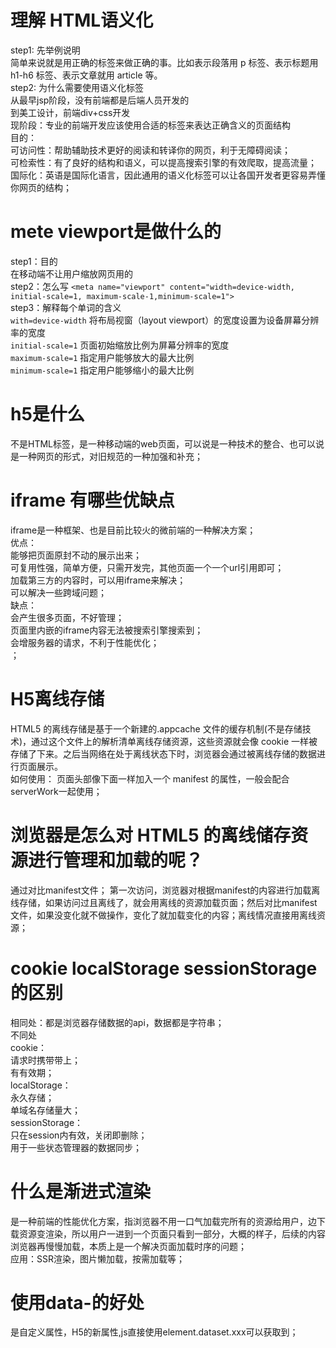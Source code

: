 # 理解 HTML语义化  
  step1: 先举例说明  
    简单来说就是用正确的标签来做正确的事。比如表示段落用 p 标签、表示标题用 h1-h6 标签、表示文章就用 article 等。  
  step2: 为什么需要使用语义化标签  
    从最早jsp阶段，没有前端都是后端人员开发的  
    到美工设计，前端div+css开发  
    现阶段：专业的前端开发应该使用合适的标签来表达正确含义的页面结构  
    目的：  
      可访问性：帮助辅助技术更好的阅读和转译你的网页，利于无障碍阅读；  
      可检索性：有了良好的结构和语义，可以提高搜索引擎的有效爬取，提高流量；  
      国际化：英语是国际化语言，因此通用的语义化标签可以让各国开发者更容易弄懂你网页的结构；  
  
# mete viewport是做什么的  
  step1：目的  
    在移动端不让用户缩放网页用的  
  step2：怎么写  `<meta name="viewport" content="width=device-width, initial-scale=1, maximum-scale-1,minimum-scale=1">`  
  step3：解释每个单词的含义  
    `with=device-width` 将布局视窗（layout viewport）的宽度设置为设备屏幕分辨率的宽度  
    `initial-scale=1` 页面初始缩放比例为屏幕分辨率的宽度  
    `maximum-scale=1` 指定用户能够放大的最大比例  
    `minimum-scale=1` 指定用户能够缩小的最大比例  
  
# h5是什么  
  不是HTML标签，是一种移动端的web页面，可以说是一种技术的整合、也可以说是一种网页的形式，对旧规范的一种加强和补充；  
  
# iframe 有哪些优缺点  
  iframe是一种框架、也是目前比较火的微前端的一种解决方案；  
  优点：  
    能够把页面原封不动的展示出来；  
    可复用性强，简单方便，只需开发完，其他页面一个一个url引用即可；  
    加载第三方的内容时，可以用iframe来解决；  
    可以解决一些跨域问题；  
  缺点：  
    会产生很多页面，不好管理；  
    页面里内嵌的iframe内容无法被搜索引擎搜索到；  
    会增服务器的请求，不利于性能优化；  
  ；  
  
# H5离线存储  
  HTML5 的离线存储是基于一个新建的.appcache 文件的缓存机制(不是存储技术)，通过这个文件上的解析清单离线存储资源，这些资源就会像 cookie 一样被存储了下来。之后当网络在处于离线状态下时，浏览器会通过被离线存储的数据进行页面展示。  
  如何使用： 页面头部像下面一样加入一个 manifest 的属性，一般会配合serverWork一起使用；  
  
# 浏览器是怎么对 HTML5 的离线储存资源进行管理和加载的呢？  
  通过对比manifest文件； 第一次访问，浏览器对根据manifest的内容进行加载离线存储，如果访问过且离线了，就会用离线的资源加载页面；然后对比manifest文件，如果没变化就不做操作，变化了就加载变化的内容；离线情况直接用离线资源；  
  
# cookie localStorage sessionStorage的区别  
  相同处：都是浏览器存储数据的api，数据都是字符串；  
  不同处  
    cookie：  
      请求时携带带上；  
      有有效期；  
    localStorage：  
      永久存储；  
      单域名存储量大；  
    sessionStorage：  
      只在session内有效，关闭即删除；  
      用于一些状态管理器的数据同步；  
  
# 什么是渐进式渲染  
  是一种前端的性能优化方案，指浏览器不用一口气加载完所有的资源给用户，边下载资源变渲染，所以用户一进到一个页面只看到一部分，大概的样子，后续的内容浏览器再慢慢加载，本质上是一个解决页面加载时序的问题；  
  应用：SSR渲染，图片懒加载，按需加载等；  
  
# 使用data-的好处  
  是自定义属性，H5的新属性,js直接使用element.dataset.xxx可以获取到；